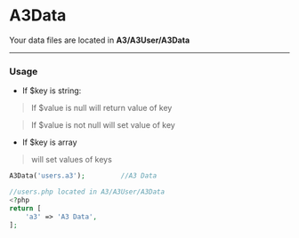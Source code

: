 # A3Data
Your data files are located in **A3/A3User/A3Data**

------------
### Usage
- If $key is string:
> If $value is null will return value of key

> If $value is not null will set value of key

- If $key is array
> will set values of keys

```php
A3Data('users.a3');			//A3 Data

//users.php located in A3/A3User/A3Data
<?php
return [
	'a3' => 'A3 Data',
];
```
